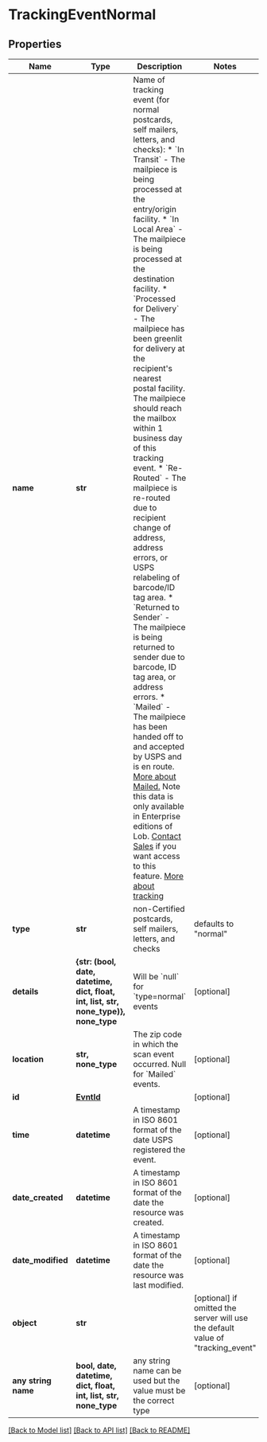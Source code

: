 # TrackingEventNormal


## Properties
Name | Type | Description | Notes
------------ | ------------- | ------------- | -------------
**name** | **str** | Name of tracking event (for normal postcards, self mailers, letters, and checks):    * &#x60;In Transit&#x60; - The mailpiece is being processed at the entry/origin facility.    * &#x60;In Local Area&#x60; - The mailpiece is being processed at the destination facility.    * &#x60;Processed for Delivery&#x60; - The mailpiece has been greenlit for     delivery at the recipient&#39;s nearest postal facility. The mailpiece     should reach the mailbox within 1 business day of this tracking     event.    * &#x60;Re-Routed&#x60; - The mailpiece is re-routed due to recipient change of     address, address errors, or USPS relabeling of barcode/ID tag     area.    * &#x60;Returned to Sender&#x60; - The mailpiece is being returned to sender due     to barcode, ID tag area, or address errors.    * &#x60;Mailed&#x60; - The mailpiece has been handed off to and accepted by USPS     and is en route. [More about     Mailed.](https://support.lob.com/hc/en-us/articles/360001724400-What-does-a-Mailed-tracking-event-mean-)     Note this data is only available in Enterprise editions of     Lob. [Contact Sales](https://lob.com/support/contact#contact) if     you want access to this feature.  [More about tracking](https://support.lob.com/hc/en-us/articles/115000097404-Can-I-track-my-mail-)  | 
**type** | **str** | non-Certified postcards, self mailers, letters, and checks | defaults to "normal"
**details** | **{str: (bool, date, datetime, dict, float, int, list, str, none_type)}, none_type** | Will be &#x60;null&#x60; for &#x60;type&#x3D;normal&#x60; events | [optional] 
**location** | **str, none_type** | The zip code in which the scan event occurred. Null for &#x60;Mailed&#x60; events.  | [optional] 
**id** | [**EvntId**](EvntId.md) |  | [optional] 
**time** | **datetime** | A timestamp in ISO 8601 format of the date USPS registered the event. | [optional] 
**date_created** | **datetime** | A timestamp in ISO 8601 format of the date the resource was created. | [optional] 
**date_modified** | **datetime** | A timestamp in ISO 8601 format of the date the resource was last modified. | [optional] 
**object** | **str** |  | [optional]  if omitted the server will use the default value of "tracking_event"
**any string name** | **bool, date, datetime, dict, float, int, list, str, none_type** | any string name can be used but the value must be the correct type | [optional]

[[Back to Model list]](../README.md#documentation-for-models) [[Back to API list]](../README.md#documentation-for-api-endpoints) [[Back to README]](../README.md)


